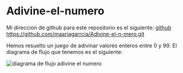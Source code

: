 # Adivine-el-numero

Mi direccion de github para este repositorio es el siguiente: [github](https://github.com/maariagarrcia/Adivine-el-n-mero.git)
https://github.com/maariagarrcia/Adivine-el-n-mero.git

Hemos resuelto un juego de adivinar valores enteros entre 0 y 99.
El diagrama de flujo que tenemos es el siguiente:

![diagrama de flujo adivine el numero](/Users/mariagarcia/Documents/GitHub/Adivine-el-n-mero)
